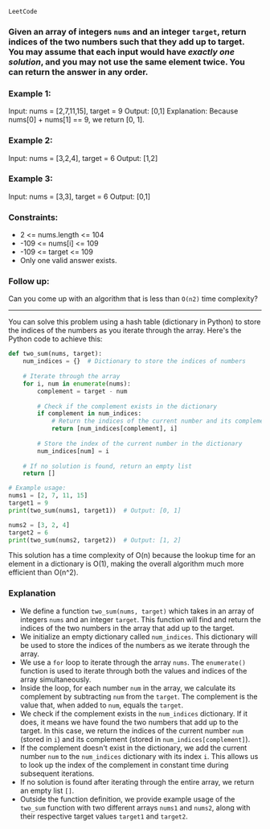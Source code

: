 `LeetCode`

### Given an array of integers `nums` and an integer `target`, return indices of the two numbers such that they add up to target. You may assume that each input would have *exactly one solution*, and you may not use the same element twice. You can return the answer in any order.


### Example 1:
Input: nums = [2,7,11,15], target = 9
Output: [0,1]
Explanation: Because nums[0] + nums[1] == 9, we return [0, 1].

### Example 2:
Input: nums = [3,2,4], target = 6
Output: [1,2]

### Example 3:
Input: nums = [3,3], target = 6
Output: [0,1]

### Constraints:
- 2 <= nums.length <= 104
- -109 <= nums[i] <= 109
- -109 <= target <= 109
- Only one valid answer exists.

### Follow up:
Can you come up with an algorithm that is less than `O(n2)` time complexity?

____

You can solve this problem using a hash table (dictionary in Python) to store the indices of the numbers as you iterate through the array. Here's the Python code to achieve this:

```python
def two_sum(nums, target):
    num_indices = {}  # Dictionary to store the indices of numbers
    
    # Iterate through the array
    for i, num in enumerate(nums):
        complement = target - num
        
        # Check if the complement exists in the dictionary
        if complement in num_indices:
            # Return the indices of the current number and its complement
            return [num_indices[complement], i]
        
        # Store the index of the current number in the dictionary
        num_indices[num] = i
    
    # If no solution is found, return an empty list
    return []

# Example usage:
nums1 = [2, 7, 11, 15]
target1 = 9
print(two_sum(nums1, target1))  # Output: [0, 1]

nums2 = [3, 2, 4]
target2 = 6
print(two_sum(nums2, target2))  # Output: [1, 2]
```
This solution has a time complexity of O(n) because the lookup time for an element in a dictionary is O(1), making the overall algorithm much more efficient than O(n^2).

### Explanation

- We define a function `two_sum(nums, target)` which takes in an array of integers `nums` and an integer `target`. This function will find and return the indices of the two numbers in the array that add up to the target.
- We initialize an empty dictionary called `num_indices`. This dictionary will be used to store the indices of the numbers as we iterate through the array.
- We use a `for` loop to iterate through the array `nums`. The `enumerate()` function is used to iterate through both the values and indices of the array simultaneously.
- Inside the loop, for each number `num` in the array, we calculate its complement by subtracting `num` from the `target`. The complement is the value that, when added to `num`, equals the `target`.
- We check if the complement exists in the `num_indices` dictionary. If it does, it means we have found the two numbers that add up to the target. In this case, we return the indices of the current number `num` (stored in `i`) and its complement (stored in `num_indices[complement]`).
- If the complement doesn't exist in the dictionary, we add the current number `num` to the `num_indices` dictionary with its index `i`. This allows us to look up the index of the complement in constant time during subsequent iterations.
- If no solution is found after iterating through the entire array, we return an empty list `[]`.
- Outside the function definition, we provide example usage of the `two_sum` function with two different arrays `nums1` and `nums2`, along with their respective target values `target1` and `target2`.
